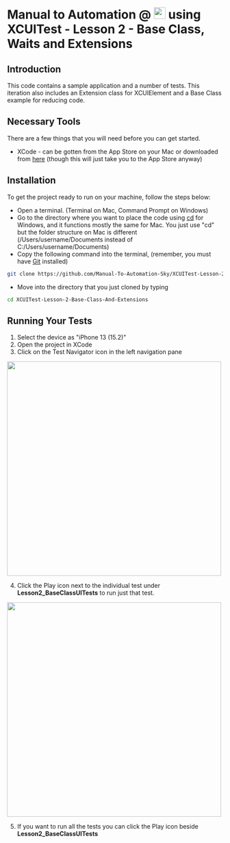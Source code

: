 # Manual to Automation @ <a href="https://sky.co.uk/"><img src="https://logos-world.net/wp-content/uploads/2021/02/Sky-Logo.png" alt="playwright" height="27" /></a> using XCUITest - Lesson 2 - Base Class, Waits and Extensions

## Introduction

This code contains a sample application and a number of tests. This iteration also includes an Extension class for XCUIElement and a Base Class example for reducing code.

## Necessary Tools

There are a few things that you will need before you can get started.

* XCode - can be gotten from the App Store on your Mac or downloaded from [here](https://developer.apple.com/xcode/resources/) (though this will just take you to the App Store anyway)

## Installation

To get the project ready to run on your machine, follow the steps below:

* Open a terminal. (Terminal on Mac, Command Prompt on Windows)
* Go to the directory where you want to place the code using [cd](https://docs.microsoft.com/en-us/windows-server/administration/windows-commands/cd) for Windows, and it functions mostly the same for Mac. You just use "cd" but the folder structure on Mac is different (/Users/username/Documents instead of C:/Users/username/Documents)
* Copy the following command into the terminal, (remember, you must have [Git](https://git-scm.com/downloads) installed)
```sh
git clone https://github.com/Manual-To-Automation-Sky/XCUITest-Lesson-2-Base-Class-And-Extensions.git.
```
* Move into the directory that you just cloned by typing
```sh
cd XCUITest-Lesson-2-Base-Class-And-Extensions
```

## Running Your Tests

1. Select the device as "iPhone 13 (15.2)"
2. Open the project in XCode
3. Click on the Test Navigator icon in the left navigation pane

<img src="https://i.imgur.com/wyBCzGO.png" height="500" width="500"/>

4. Click the Play icon next to the individual test under <b>Lesson2_BaseClassUITests</b> to run just that test.

<img src="https://i.imgur.com/kI7J2Ol.png" height="500" width="500"/>

5. If you want to run all the tests you can click the Play icon beside <b>Lesson2_BaseClassUITests</b>
